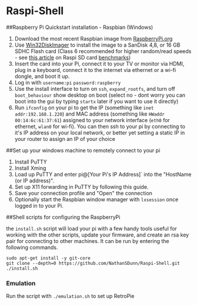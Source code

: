 Raspi-Shell
===========

##Raspberry Pi Quickstart installation - Raspbian (Windows)
1. Download the most recent Raspbian image from [RaspberryPi.org](http://www.raspberrypi.org/downloads)
2. Use [Win32DiskImager](http://sourceforge.net/projects/win32diskimager/) to install the image to a SanDisk 4,8, or 16 GB SDHC Flash card (Class 6 recommended for higher random/read speeds - see [this article](http://www.ardamis.com/2012/07/18/finding-a-fast-sd-card-for-the-raspberry-pi/) on Raspi SD card [benchmarks](http://www.raspberrypi.org/phpBB3/viewtopic.php?f=63&t=4076&start=75))
3. Insert the card into your Pi, connect it to your TV or monitor via HDMI, plug in a keyboard, connect it to the internet via ethernet or a wi-fi dongle, and boot it up.
4. Log in with `username:pi` `password:raspberry`
5. Use the install interface to turn on `ssh`, `expand_rootfs`, and turn off `boot_behaviour` show desktop on boot (select no - dont worry you can boot into the gui by typing `startx` later if you want to use it directly)
6. Run `ifconfig` on your pi to get the IP (something like `inet addr:192.168.1.220`) and MAC address (something like `HWaddr 00:14:6c:61:37:61`) assigned to your network interface (`eth0` for ethernet, `wlan0` for wi-fi). You can then ssh to your pi by connecting to it's IP address on your local network, or better yet setting a static IP in your router to assign an IP of your choice  

##Set up your windows machine to remotely connect to your pi
1. Install PuTTY
2. Install Xming
3. Load up PuTTY and enter pi@[Your Pi's IP Address]` into the "HostName (or IP address)".
4. Set up X11 forwarding in PuTTY by following this guide.
5. Save your connection profile and "Open" the connection
6. Optionally start the Raspbian window manager with `lxsession` once logged in to your Pi.

##Shell scripts for configuring the RaspberryPi

the `install.sh` script will load your pi with a few handy tools useful for working with the other scripts, update your firmware, and create an rsa key pair for connecting to other machines. It can be run by entering the following commands.

    sudo apt-get install -y git-core
    git clone --depth=0 https://github.com/NathanSDunn/Raspi-Shell.git
    ./install.sh

### Emulation
Run the script with `./emulation.sh` to set up RetroPie